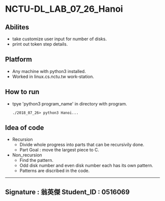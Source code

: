 # NCTU-DL_LAB_07_26_Hanoi


## Abilites
- take customize user input for number of disks.
- print out token step details.


## Platform
- Any machine with python3 installed.
- Worked in linux.cs.nctu.tw work-station.


## How to run
- tpye 'python3 program_name' in directory with program.
  
  `
    ./2018_07_26> python3 Hanoi...
  `


## Idea of code
- Recursion
  - Divide whole progress into parts that can be recursivily done.
  - Part Goal : move the largest piece to C.
- Non_recursion
  - Find the pattern.
  - Odd disk number and even disk number each has its own pattern.
  - Patterns are discribed in the code.


-------------------------------------------------------------------
Signature  : 翁英傑
Student_ID : 0516069
-------------------------------------------------------------------
